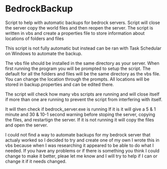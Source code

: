 # BedrockBackup
Script to help with automatic backups for bedrock servers.  Script will close the server copy the world files and then reopen the server.
The script is written in vbs and create a properties file to store information about locations of folders and files

This script is not fully automatic but instead can be ran with Task Schedular on Windows to automate the backup.

The vbs file should be installed in the same directory as your server.
When first running the program you will be prompted to setup the script. 
The default for all the folders and files will be the same directory as the vbs file. You can change the location through the prompts.
All locations will be stored in backup.properties and can be edited there.

The script will check how many vbs scripts are running and will close itself if more than one are running to prevent the script from interfering with itself.

It will then check if bedrock_server.exe is running 
  If it is it will give a 5 & 1 minute and  30 & 10-1 second warning before stoping the server, copying the files, and restartign the         server. 
If it is not running it will copy the files and open the server. 


I could not find a way to automate backups for my bedrock server that actualy worked so I decided to try and create one of my own
I wrote this in vbs because when I was researching it appeared to be able to do what I needed.
If you have any problems or if there is something you think I could change to make it better, pleae let me know and I will try to help if I can or change it if it needs changed.
